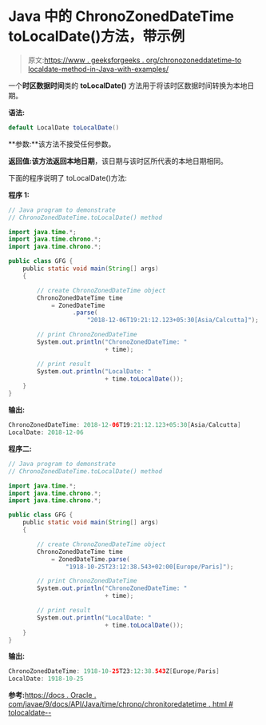 # Java 中的 ChronoZonedDateTime toLocalDate()方法，带示例

> 原文:[https://www . geeksforgeeks . org/chronozoneddatetime-to localdate-method-in-Java-with-examples/](https://www.geeksforgeeks.org/chronozoneddatetime-tolocaldate-method-in-java-with-examples/)

一个**时区数据时间**类的 **toLocalDate()** 方法用于将该时区数据时间转换为本地日期。

**语法:**

```java
default LocalDate toLocalDate()

```

**参数:**该方法不接受任何参数。

**返回值:**该方法返回**本地日期**，该日期与该时区所代表的本地日期相同。

下面的程序说明了 toLocalDate()方法:

**程序 1:**

```java
// Java program to demonstrate
// ChronoZonedDateTime.toLocalDate() method

import java.time.*;
import java.time.chrono.*;
import java.time.chrono.*;

public class GFG {
    public static void main(String[] args)
    {

        // create ChronoZonedDateTime object
        ChronoZonedDateTime time
            = ZonedDateTime
                  .parse(
                      "2018-12-06T19:21:12.123+05:30[Asia/Calcutta]");

        // print ChronoZonedDateTime
        System.out.println("ChronoZonedDateTime: "
                           + time);

        // print result
        System.out.println("LocalDate: "
                           + time.toLocalDate());
    }
}
```

**输出:**

```java
ChronoZonedDateTime: 2018-12-06T19:21:12.123+05:30[Asia/Calcutta]
LocalDate: 2018-12-06

```

**程序二:**

```java
// Java program to demonstrate
// ChronoZonedDateTime.toLocalDate() method

import java.time.*;
import java.time.chrono.*;
import java.time.chrono.*;

public class GFG {
    public static void main(String[] args)
    {

        // create ChronoZonedDateTime object
        ChronoZonedDateTime time
            = ZonedDateTime.parse(
                "1918-10-25T23:12:38.543+02:00[Europe/Paris]");

        // print ChronoZonedDateTime
        System.out.println("ChronoZonedDateTime: "
                           + time);

        // print result
        System.out.println("LocalDate: "
                           + time.toLocalDate());
    }
}
```

**输出:**

```java
ChronoZonedDateTime: 1918-10-25T23:12:38.543Z[Europe/Paris]
LocalDate: 1918-10-25

```

**参考:**[https://docs . Oracle . com/javae/9/docs/API/Java/time/chrono/chronitoredatetime . html # tolocaldate--](https://docs.oracle.com/javase/9/docs/api/java/time/chrono/ChronoZonedDateTime.html#toLocalDate--)